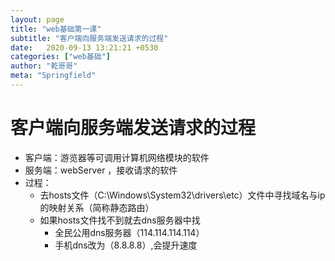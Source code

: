```yaml
---
layout: page
title: "web基础第一课"
subtitle: "客户端向服务端发送请求的过程"
date:   2020-09-13 13:21:21 +0530
categories: ["web基础"]
author: "乾哥哥"
meta: "Springfield"
---
```

# 客户端向服务端发送请求的过程

- 客户端：游览器等可调用计算机网络模块的软件
- 服务端：webServer ，接收请求的软件
- 过程：
  - 去hosts文件（C:\Windows\System32\drivers\etc）文件中寻找域名与ip的映射关系（简称静态路由）
  - 如果hosts文件找不到就去dns服务器中找
    - 全民公用dns服务器（114.114.114.114）
    - 手机dns改为（8.8.8.8）,会提升速度
